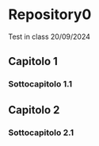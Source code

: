 # Repository0
Test in class 20/09/2024

## Capitolo 1

### Sottocapitolo 1.1

## Capitolo 2

### Sottocapitolo 2.1



